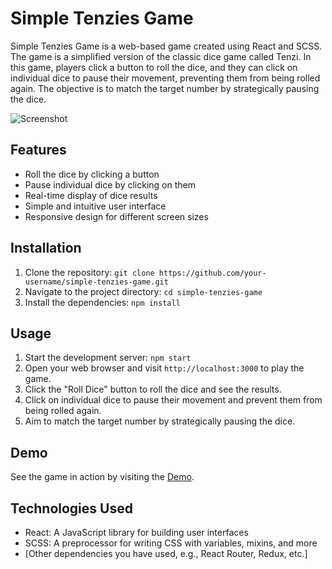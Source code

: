 # Simple Tenzies Game

Simple Tenzies Game is a web-based game created using React and SCSS. The game is a simplified version of the classic dice game called Tenzi. In this game, players click a button to roll the dice, and they can click on individual dice to pause their movement, preventing them from being rolled again. The objective is to match the target number by strategically pausing the dice.

![Screenshot](screenshot.png)

## Features

- Roll the dice by clicking a button
- Pause individual dice by clicking on them
- Real-time display of dice results
- Simple and intuitive user interface
- Responsive design for different screen sizes

## Installation

1. Clone the repository: `git clone https://github.com/your-username/simple-tenzies-game.git`
2. Navigate to the project directory: `cd simple-tenzies-game`
3. Install the dependencies: `npm install`

## Usage

1. Start the development server: `npm start`
2. Open your web browser and visit `http://localhost:3000` to play the game.
3. Click the "Roll Dice" button to roll the dice and see the results.
4. Click on individual dice to pause their movement and prevent them from being rolled again.
5. Aim to match the target number by strategically pausing the dice.

## Demo

See the game in action by visiting the [Demo](https://your-demo-link.com).

## Technologies Used

- React: A JavaScript library for building user interfaces
- SCSS: A preprocessor for writing CSS with variables, mixins, and more
- [Other dependencies you have used, e.g., React Router, Redux, etc.]
